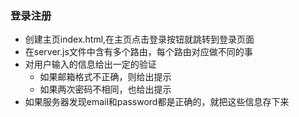 ### 登录注册
* 创建主页index.html,在主页点击登录按钮就跳转到登录页面
* 在server.js文件中含有多个路由，每个路由对应做不同的事
* 对用户输入的信息给出一定的验证
   * 如果邮箱格式不正确，则给出提示
   * 如果两次密码不相同，也给出提示
* 如果服务器发现email和password都是正确的，就把这些信息存下来


